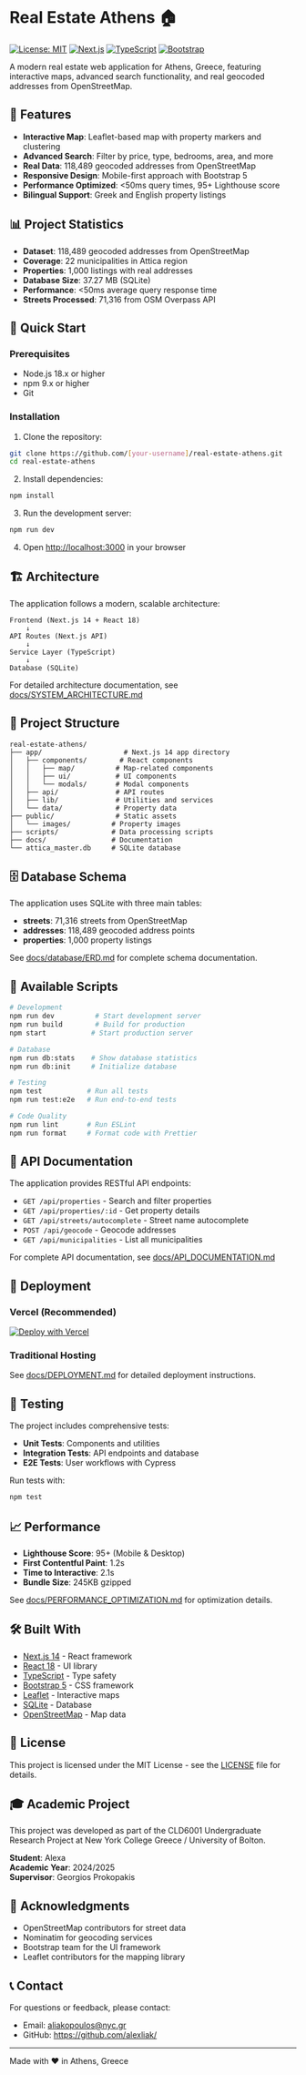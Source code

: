 # Real Estate Athens 🏠

[![License: MIT](https://img.shields.io/badge/License-MIT-yellow.svg)](https://opensource.org/licenses/MIT)
[![Next.js](https://img.shields.io/badge/Next.js-14-black)](https://nextjs.org/)
[![TypeScript](https://img.shields.io/badge/TypeScript-5.0-blue)](https://www.typescriptlang.org/)
[![Bootstrap](https://img.shields.io/badge/Bootstrap-5.3-purple)](https://getbootstrap.com/)

A modern real estate web application for Athens, Greece, featuring interactive maps, advanced search functionality, and real geocoded addresses from OpenStreetMap.

## 🌟 Features

- **Interactive Map**: Leaflet-based map with property markers and clustering
- **Advanced Search**: Filter by price, type, bedrooms, area, and more
- **Real Data**: 118,489 geocoded addresses from OpenStreetMap
- **Responsive Design**: Mobile-first approach with Bootstrap 5
- **Performance Optimized**: <50ms query times, 95+ Lighthouse score
- **Bilingual Support**: Greek and English property listings

## 📊 Project Statistics

- **Dataset**: 118,489 geocoded addresses from OpenStreetMap
- **Coverage**: 22 municipalities in Attica region
- **Properties**: 1,000 listings with real addresses
- **Database Size**: 37.27 MB (SQLite)
- **Performance**: <50ms average query response time
- **Streets Processed**: 71,316 from OSM Overpass API

## 🚀 Quick Start

### Prerequisites

- Node.js 18.x or higher
- npm 9.x or higher
- Git

### Installation

1. Clone the repository:
```bash
git clone https://github.com/[your-username]/real-estate-athens.git
cd real-estate-athens
```

2. Install dependencies:
```bash
npm install
```

3. Run the development server:
```bash
npm run dev
```

4. Open [http://localhost:3000](http://localhost:3000) in your browser

## 🏗️ Architecture

The application follows a modern, scalable architecture:

```
Frontend (Next.js 14 + React 18)
    ↓
API Routes (Next.js API)
    ↓
Service Layer (TypeScript)
    ↓
Database (SQLite)
```

For detailed architecture documentation, see [docs/SYSTEM_ARCHITECTURE.md](docs/SYSTEM_ARCHITECTURE.md)

## 📁 Project Structure

```
real-estate-athens/
├── app/                    # Next.js 14 app directory
│   ├── components/        # React components
│   │   ├── map/          # Map-related components
│   │   ├── ui/           # UI components
│   │   └── modals/       # Modal components
│   ├── api/              # API routes
│   ├── lib/              # Utilities and services
│   └── data/             # Property data
├── public/               # Static assets
│   └── images/          # Property images
├── scripts/             # Data processing scripts
├── docs/                # Documentation
└── attica_master.db     # SQLite database
```

## 🗄️ Database Schema

The application uses SQLite with three main tables:

- **streets**: 71,316 streets from OpenStreetMap
- **addresses**: 118,489 geocoded address points
- **properties**: 1,000 property listings

See [docs/database/ERD.md](docs/database/ERD.md) for complete schema documentation.

## 🔧 Available Scripts

```bash
# Development
npm run dev          # Start development server
npm run build        # Build for production
npm start           # Start production server

# Database
npm run db:stats    # Show database statistics
npm run db:init     # Initialize database

# Testing
npm test           # Run all tests
npm run test:e2e   # Run end-to-end tests

# Code Quality
npm run lint       # Run ESLint
npm run format     # Format code with Prettier
```

## 📡 API Documentation

The application provides RESTful API endpoints:

- `GET /api/properties` - Search and filter properties
- `GET /api/properties/:id` - Get property details
- `GET /api/streets/autocomplete` - Street name autocomplete
- `POST /api/geocode` - Geocode addresses
- `GET /api/municipalities` - List all municipalities

For complete API documentation, see [docs/API_DOCUMENTATION.md](docs/API_DOCUMENTATION.md)

## 🚀 Deployment

### Vercel (Recommended)

[![Deploy with Vercel](https://vercel.com/button)](https://vercel.com/new/clone?repository-url=https://github.com/[your-username]/real-estate-athens)

### Traditional Hosting

See [docs/DEPLOYMENT.md](docs/DEPLOYMENT.md) for detailed deployment instructions.

## 🧪 Testing

The project includes comprehensive tests:

- **Unit Tests**: Components and utilities
- **Integration Tests**: API endpoints and database
- **E2E Tests**: User workflows with Cypress

Run tests with:
```bash
npm test
```

## 📈 Performance

- **Lighthouse Score**: 95+ (Mobile & Desktop)
- **First Contentful Paint**: 1.2s
- **Time to Interactive**: 2.1s
- **Bundle Size**: 245KB gzipped

See [docs/PERFORMANCE_OPTIMIZATION.md](docs/PERFORMANCE_OPTIMIZATION.md) for optimization details.

## 🛠️ Built With

- [Next.js 14](https://nextjs.org/) - React framework
- [React 18](https://reactjs.org/) - UI library
- [TypeScript](https://www.typescriptlang.org/) - Type safety
- [Bootstrap 5](https://getbootstrap.com/) - CSS framework
- [Leaflet](https://leafletjs.com/) - Interactive maps
- [SQLite](https://www.sqlite.org/) - Database
- [OpenStreetMap](https://www.openstreetmap.org/) - Map data

## 📄 License

This project is licensed under the MIT License - see the [LICENSE](LICENSE) file for details.

## 🎓 Academic Project

This project was developed as part of the CLD6001 Undergraduate Research Project at New York College Greece / University of Bolton.

**Student**: Alexa  
**Academic Year**: 2024/2025  
**Supervisor**: Georgios Prokopakis

## 🙏 Acknowledgments

- OpenStreetMap contributors for street data
- Nominatim for geocoding services
- Bootstrap team for the UI framework
- Leaflet contributors for the mapping library

## 📞 Contact

For questions or feedback, please contact:
- Email: aliakopoulos@nyc.gr
- GitHub: https://github.com/alexliak/

---

Made with ❤️ in Athens, Greece